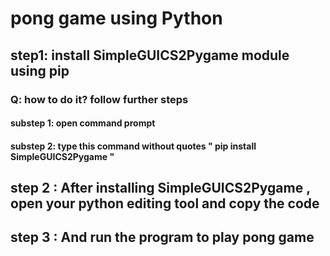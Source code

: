 # pong game using Python

## step1: install SimpleGUICS2Pygame module using pip
### Q: how to do it? follow further steps
#### substep 1: open command prompt 
#### substep 2: type this command without quotes " pip install SimpleGUICS2Pygame "
 
 ## step 2 : After installing SimpleGUICS2Pygame , open your python editing tool and copy the code 
 
 ## step 3 : And run the program to play pong game 
      
    
